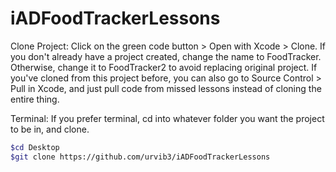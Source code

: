 # iADFoodTrackerLessons

Clone Project: 
Click on the green code button > Open with Xcode > Clone.
If you don't already have a project created, change the name to FoodTracker. Otherwise, change it to FoodTracker2 to avoid replacing original project. 
If you've cloned from this project before, you can also go to Source Control > Pull in Xcode, and just pull code from missed lessons instead of cloning the entire thing. 

Terminal: 
If you prefer terminal, cd into whatever folder you want the project to be in, and clone. 
```bash
$cd Desktop
$git clone https://github.com/urvib3/iADFoodTrackerLessons
```

